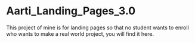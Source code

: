 # Aarti_Landing_Pages_3.0
This project of mine is for landing pages so that no student wants to enroll who wants to make a real world project, you will find it here.
